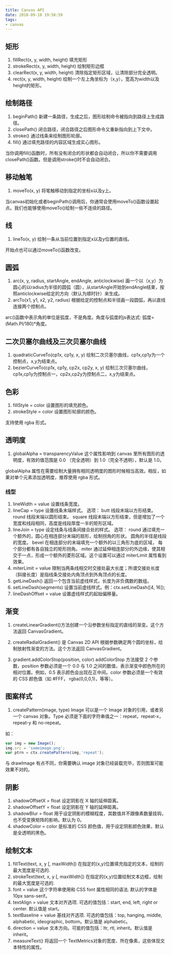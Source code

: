 ```yaml
---
title: Canvas API
date: 2018-09-18 19:58:59
tags:
- canvas
---
```


## 矩形

1. fillRect(x, y, width, height) 填充矩形
2. strokeRect(x, y, width, height) 绘制矩形边框
3. clearRect(x, y, width, height) 清除指定矩形区域，让清除部分完全透明。
4. rect(x, y, width, height) 绘制一个左上角坐标为（x,y），宽高为width以及height的矩形。

## 绘制路径

1. beginPath() 新建一条路径，生成之后，图形绘制命令被指向到路径上生成路径。
2. closePath() 闭合路径，闭合路径之后图形命令又重新指向到上下文中。
3. stroke() 通过线条来绘制图形轮廓。
3. fill() 通过填充路径的内容区域生成实心图形。

当你调用fill()函数时，所有没有闭合的形状都会自动闭合，所以你不需要调用closePath()函数。但是调用stroke()时不会自动闭合。

## 移动触笔

1. moveTo(x, y) 将笔触移动到指定的坐标x以及y上。

当canvas初始化或者beginPath()调用后，你通常会使用moveTo()函数设置起点。我们也能够使用moveTo()绘制一些不连续的路径。

## 线

1. lineTo(x, y) 绘制一条从当前位置到指定x以及y位置的直线。

开始点也可以通过moveTo()函数改变。

## 圆弧

1. arc(x, y, radius, startAngle, endAngle, anticlockwise) 画一个以（x,y）为圆心的以radius为半径的圆弧（圆），从startAngle开始到endAngle结束，按照anticlockwise给定的方向（默认为顺时针）来生成。
2. arcTo(x1, y1, x2, y2, radius) 根据给定的控制点和半径画一段圆弧，再以直线连接两个控制点。

arc()函数中表示角的单位是弧度，不是角度。角度与弧度的js表达式: 弧度=(Math.PI/180)*角度。

## 二次贝塞尔曲线及三次贝塞尔曲线

1. quadraticCurveTo(cp1x, cp1y, x, y) 绘制二次贝塞尔曲线，cp1x,cp1y为一个控制点，x,y为结束点。
2. bezierCurveTo(cp1x, cp1y, cp2x, cp2y, x, y) 绘制三次贝塞尔曲线，cp1x,cp1y为控制点一，cp2x,cp2y为控制点二，x,y为结束点。

## 色彩

1. fillStyle = color 设置图形的填充颜色。
2. strokeStyle = color 设置图形轮廓的颜色。

支持使用 rgba 形式。

## 透明度

1. globalAlpha = transparencyValue 这个属性影响到 canvas 里所有图形的透明度，有效的值范围是 0.0 （完全透明）到 1.0（完全不透明），默认是 1.0。

globalAlpha 属性在需要绘制大量拥有相同透明度的图形时候相当高效。相反，如果对单个元素添加透明度，推荐使用 rgba 形式。

### 线型

1. lineWidth = value 设置线条宽度。
2. lineCap = type 设置线条末端样式。
选项：
butt 线段末端以方形结束。
round 线段末端以圆形结束。
square 线段末端以方形结束，但是增加了一个宽度和线段相同，高度是线段厚度一半的矩形区域。
3. lineJoin = type 设定线条与线条间接合处的样式。
选项：
round 通过填充一个额外的，圆心在相连部分末端的扇形，绘制拐角的形状。 圆角的半径是线段的宽度。
bevel 在相连部分的末端填充一个额外的以三角形为底的区域， 每个部分都有各自独立的矩形拐角。
miter 通过延伸相连部分的外边缘，使其相交于一点，形成一个额外的菱形区域。这个设置可以通过 miterLimit 属性看到效果。
4. miterLimit = value 限制当两条线相交时交接处最大长度；所谓交接处长度（斜接长度）是指线条交接处内角顶点到外角顶点的长度。
5. getLineDash() 返回一个包含当前虚线样式，长度为非负偶数的数组。
6. setLineDash(segments) 设置当前虚线样式。例：ctx.setLineDash([4, 16]);
7. lineDashOffset = value 设置虚线样式的起始偏移量。

## 渐变

1. createLinearGradient()方法创建一个沿参数坐标指定的直线的渐变。这个方法返回 CanvasGradient。
2. createRadialGradient() 是 Canvas 2D API 根据参数确定两个圆的坐标，绘制放射性渐变的方法。这个方法返回 CanvasGradient。

3. gradient.addColorStop(position, color) addColorStop 方法接受 2 个参数，position 参数必须是一个 0.0 与 1.0 之间的数值，表示渐变中颜色所在的相对位置。例如，0.5 表示颜色会出现在正中间。color 参数必须是一个有效的 CSS 颜色值（如 #FFF， rgba(0,0,0,1)，等等）。

## 图案样式

1. createPattern(image, type) Image 可以是一个 Image 对象的引用，或者另一个 canvas 对象。Type 必须是下面的字符串值之一：repeat，repeat-x，repeat-y 和 no-repeat。

如：
```js
var img = new Image();
img.src = 'someimage.png';
var ptrn = ctx.createPattern(img,'repeat');
```

与 drawImage 有点不同，你需要确认 image 对象已经装载完毕，否则图案可能效果不对的。

## 阴影

1. shadowOffsetX = float 设定阴影在 X 轴的延伸距离。
2. shadowOffsetY = float 设定阴影在 Y 轴的延伸距离。
3. shadowBlur = float 用于设定阴影的模糊程度，其数值并不跟像素数量挂钩，也不受变换矩阵的影响，默认为 0。
4. shadowColor = color 是标准的 CSS 颜色值，用于设定阴影颜色效果，默认是全透明的黑色。

## 绘制文本

1. fillText(text, x, y [, maxWidth]) 在指定的(x,y)位置填充指定的文本，绘制的最大宽度是可选的.
2. strokeText(text, x, y [, maxWidth]) 在指定的(x,y)位置绘制文本边框，绘制的最大宽度是可选的.
3. font = value 这个字符串使用和 CSS font 属性相同的语法. 默认的字体是 10px sans-serif。
4. textAlign = value 文本对齐选项. 可选的值包括：start, end, left, right or center. 默认值是 start。
5. textBaseline = value 基线对齐选项. 可选的值包括：top, hanging, middle, alphabetic, ideographic, bottom。默认值是 alphabetic。
6. direction = value 文本方向。可能的值包括：ltr, rtl, inherit。默认值是 inherit。
7. measureText() 将返回一个 TextMetrics对象的宽度、所在像素，这些体现文本特性的属性。

## 